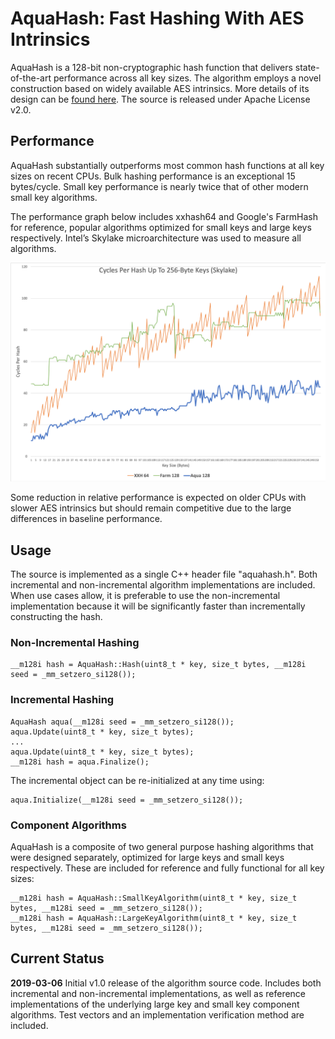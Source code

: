 # AquaHash: Fast Hashing With AES Intrinsics

AquaHash is a 128-bit non-cryptographic hash function that delivers state-of-the-art performance across all key sizes. The algorithm employs a novel construction based on widely available AES intrinsics. More details of its design can be [found here](http://www.jandrewrogers.com/2019/03/06/aquahash/). The source is released under Apache License v2.0.

## Performance

AquaHash substantially outperforms most common hash functions at all key sizes on recent CPUs. Bulk hashing performance is an exceptional 15 bytes/cycle. Small key performance is nearly twice that of other modern small key algorithms. 

The performance graph below includes xxhash64 and Google's FarmHash for reference, popular algorithms optimized for small keys and large keys respectively. Intel’s Skylake microarchitecture was used to measure all algorithms.

![Small Key Performance](aquahash.png) 

Some reduction in relative performance is expected on older CPUs with slower AES intrinsics but should remain competitive due to the large differences in baseline performance.

## Usage

The source is implemented as a single C++ header file "aquahash.h". Both incremental and non-incremental algorithm implementations are included. When use cases allow, it is preferable to use the non-incremental implementation because it will be significantly faster than incrementally constructing the hash.

### Non-Incremental Hashing

```
__m128i hash = AquaHash::Hash(uint8_t * key, size_t bytes, __m128i seed = _mm_setzero_si128());
```

### Incremental Hashing

```
AquaHash aqua(__m128i seed = _mm_setzero_si128());
aqua.Update(uint8_t * key, size_t bytes);
...
aqua.Update(uint8_t * key, size_t bytes);
__m128i hash = aqua.Finalize();
```

The incremental object can be re-initialized at any time using:

```
aqua.Initialize(__m128i seed = _mm_setzero_si128());
```

### Component Algorithms

AquaHash is a composite of two general purpose hashing algorithms that were designed separately, optimized for large keys and small keys respectively. These are included for reference and fully functional for all key sizes:

```
__m128i hash = AquaHash::SmallKeyAlgorithm(uint8_t * key, size_t bytes, __m128i seed = _mm_setzero_si128());
__m128i hash = AquaHash::LargeKeyAlgorithm(uint8_t * key, size_t bytes, __m128i seed = _mm_setzero_si128());
```

## Current Status

**2019-03-06** Initial v1.0 release of the algorithm source code. Includes both incremental and non-incremental implementations, as well as reference implementations of the underlying large key and small key component algorithms. Test vectors and an implementation verification method are included.
